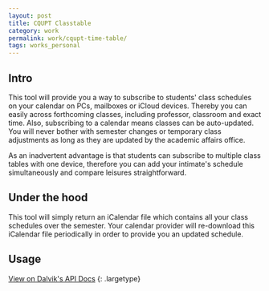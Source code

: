 ```yaml
---
layout: post
title: CQUPT Classtable
category: work
permalink: work/cqupt-time-table/
tags: works_personal
---
```


## Intro
This tool will provide you a way to subscribe to students' class schedules on your calendar on PCs, mailboxes or iCloud devices. Thereby you can easily across forthcoming classes, including professor, classroom and exact time.
Also, subscribing to a calendar means classes can be auto-updated. You will never bother with semester changes or temporary class adjustments as long as they are updated by the academic affairs office.

As an inadvertent advantage is that students can subscribe to multiple class tables with one device, therefore you can add your intimate's schedule simultaneously and compare leisures straightforward.

## Under the hood
This tool will simply return an iCalendar file which contains all your class schedules over the semester.
Your calendar provider will re-download this iCalendar file periodically in order to provide you an updated schedule.

## Usage
[View on Dalvik's API Docs](https://docs.ifengge.cn/display/apis/CQUPT+APIs)
{: .largetype}